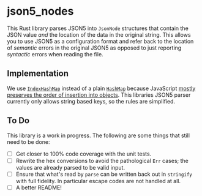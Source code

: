 # json5_nodes

This Rust library parses JSON5 into `JsonNode` structures that contain the JSON value *and* the location of the data in the original string. This allows you to use JSON5 as a configuration format and refer back to the location of _semantic_ errors in the original JSON5 as opposed to just reporting _syntactic_ errors when reading the file.

## Implementation

We use [`IndexHashMap`](https://crates.io/crates/hashlink) instead of a plain [`HashMap`](https://doc.rust-lang.org/std/collections/struct.HashMap.html) because JavaScript [mostly preserves the order of insertion into objects](https://stackoverflow.com/a/38218582). This libraries JSON5 parser currently only allows string based keys, so the rules are simplified.

## To Do

This library is a work in progress.  The following are some things that still need to be done:

- [ ] Get closer to 100% code coverage with the unit tests.
- [ ] Rewrite the hex conversions to avoid the pathological `Err` cases; the values are already parsed to be valid input.
- [ ] Ensure that what's read by `parse` can be written back out in `stringify` with full fidelity.  In particular escape codes are not handled at all.
- [ ] A better README!
